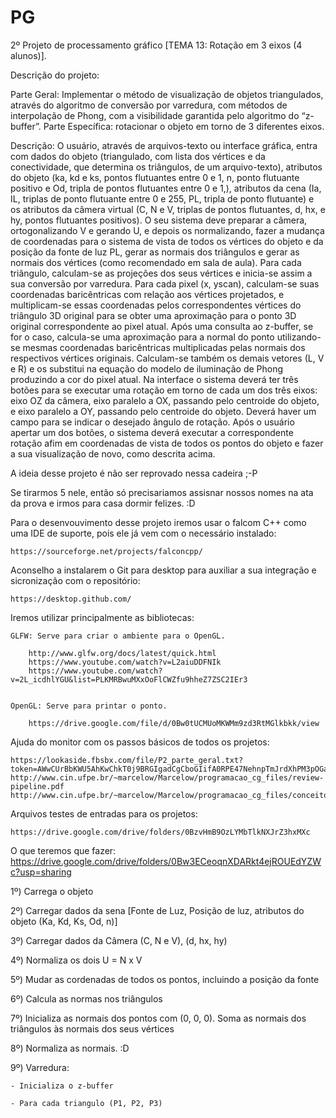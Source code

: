 ﻿# PG
2º Projeto de processamento gráfico [TEMA 13: Rotação em 3 eixos (4 alunos)].

Descrição do projeto:

Parte Geral: Implementar o método de visualização de objetos triangulados, através do algoritmo de conversão por varredura, com métodos de interpolação de Phong, com a visibilidade garantida pelo algoritmo do “z-buffer”.
Parte Específica: rotacionar o objeto em torno de 3 diferentes eixos. 

Descrição: O usuário, através de arquivos-texto ou interface gráfica, entra com dados do objeto (triangulado, com lista dos vértices e da conectividade, que determina os triângulos, de um arquivo-texto), atributos do objeto (ka, kd e ks, pontos flutuantes entre 0 e 1, n, ponto flutuante positivo e Od, tripla de pontos flutuantes entre 0 e 1,), atributos da cena (Ia, IL, triplas de ponto flutuante entre 0 e 255, PL, tripla de ponto flutuante) e os atributos da câmera virtual (C, N e V, triplas de pontos flutuantes, d, hx, e hy, pontos flutuantes positivos). O seu sistema deve preparar a câmera, ortogonalizando V  e gerando U, e depois os normalizando, fazer a mudança de coordenadas para o sistema de vista de todos os vértices do objeto e da posição da fonte de luz PL, gerar as normais dos triângulos e gerar as normais dos vértices (como recomendado em sala de aula). Para cada triângulo, calculam-se as projeções dos seus vértices e inicia-se assim a sua conversão por varredura. Para cada pixel (x, yscan), calculam-se suas coordenadas baricêntricas com relação aos vértices projetados, e multiplicam-se essas coordenadas pelos correspondentes vértices do triângulo 3D original para se obter uma aproximação para o ponto 3D original correspondente ao pixel atual. Após uma consulta ao z-buffer, se for o caso, calcula-se uma aproximação para a normal do ponto utilizando-se mesmas coordenadas baricêntricas multiplicadas pelas normais dos respectivos vértices originais. Calculam-se também os demais vetores (L, V e R) e os substitui na equação do modelo de iluminação de Phong produzindo a cor do pixel atual. Na interface o sistema deverá ter três botões para se executar uma rotação em torno de cada um dos três eixos: eixo OZ da câmera, eixo paralelo a OX, passando pelo centroide do objeto, e eixo paralelo a OY, passando pelo centroide do objeto. Deverá haver um campo para se indicar o desejado ângulo de rotação. Após o usuário apertar um dos botões, o sistema deverá executar a correspondente rotação afim em coordenadas de vista de todos os pontos do objeto e fazer a sua visualização de novo, como descrita acima.




A ideia desse projeto é não ser reprovado nessa cadeira ;-P

Se tirarmos 5 nele, então só precisariamos assisnar nossos nomes na ata da prova e irmos para casa dormir felizes. :D




Para o desenvouvimento desse projeto iremos usar o falcom C++ como uma IDE de suporte, pois ele já vem com o necessário instalado:

	https://sourceforge.net/projects/falconcpp/

Aconselho a instalarem o Git para desktop para auxiliar a sua integração e sicronização com o repositório:

	https://desktop.github.com/

Iremos utilizar principalmente as bibliotecas:

	GLFW: Serve para criar o ambiente para o OpenGL.
	
		http://www.glfw.org/docs/latest/quick.html
		https://www.youtube.com/watch?v=L2aiuDDFNIk
		https://www.youtube.com/watch?v=2L_icdhlYGU&list=PLKMRBwuMXxOoFlCWZfu9hheZ7ZSC2IEr3
		

	OpenGL: Serve para printar o ponto.
	
		https://drive.google.com/file/d/0Bw0tUCMUoMKWMm9zd3RtMGlkbkk/view
		


Ajuda do monitor com os passos básicos de todos os projetos:

	https://lookaside.fbsbx.com/file/P2_parte_geral.txt?token=AWwCUrBbKWU5AhKwChkT0j9BRGIgadCgCboGIifA0RPE47NehnpTmJrdXhPM3pOGaSx5IAAxmC2oEo4hQxmz3K9h8a6j5e6fc7u_wNm6HcXCBHpiU4eTh1kvknZ89HMIS0MGsh9bUu6hoRGDX1C8xvFZ
	http://www.cin.ufpe.br/~marcelow/Marcelow/programacao_cg_files/review-pipeline.pdf
	http://www.cin.ufpe.br/~marcelow/Marcelow/programacao_cg_files/conceitosiluminacao.pdf

Arquivos testes de entradas para os projetos:

	https://drive.google.com/drive/folders/0BzvHmB9OzLYMbTlkNXJrZ3hxMXc
	


O que teremos que fazer: https://drive.google.com/drive/folders/0Bw3ECeoqnXDARkt4ejROUEdYZWc?usp=sharing

1º) Carrega o objeto

2º) Carregar dados da sena [Fonte de Luz, Posição de luz, atributos do objeto (Ka, Kd, Ks, Od, n)]

3º) Carregar dados da Câmera (C, N e V), (d, hx, hy)

4º) Normaliza os dois U = N x V

5º) Mudar as cordenadas de todos os pontos, incluindo a posição da fonte

6º) Calcula as normas nos triângulos

7º) Inicializa as normais dos pontos com (0, 0, 0). Soma as normais dos triângulos às normais dos seus vértices

8º) Normaliza as normais. :D

9º) Varredura:

	- Inicializa o z-buffer
	
	- Para cada triangulo (P1, P2, P3)
	
